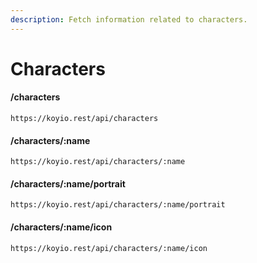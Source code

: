 ```yaml
---
description: Fetch information related to characters.
---
```


# Characters

#### /characters

```
https://koyio.rest/api/characters
```

#### /characters/:name

```
https://koyio.rest/api/characters/:name
```

#### /characters/:name/portrait

```
https://koyio.rest/api/characters/:name/portrait
```

#### /characters/:name/icon

```
https://koyio.rest/api/characters/:name/icon
```
